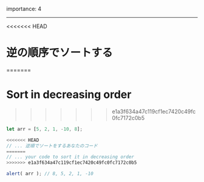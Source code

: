 importance: 4

---

<<<<<<< HEAD
# 逆の順序でソートする
=======
# Sort in decreasing order
>>>>>>> e1a3f634a47c119cf1ec7420c49fc0fc7172c0b5

```js
let arr = [5, 2, 1, -10, 8];

<<<<<<< HEAD
// ... 逆順でソートをするあなたのコード
=======
// ... your code to sort it in decreasing order
>>>>>>> e1a3f634a47c119cf1ec7420c49fc0fc7172c0b5

alert( arr ); // 8, 5, 2, 1, -10
```
